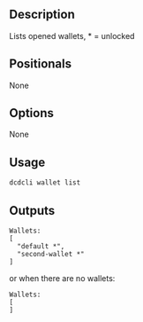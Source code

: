 ## Description

Lists opened wallets, * = unlocked

## Positionals
None

## Options
None

## Usage


```sh
dcdcli wallet list
```

## Outputs


```console
Wallets:
[
  "default *",
  "second-wallet *"
]
```

or when there are no wallets:

```console
Wallets:
[
]
```
